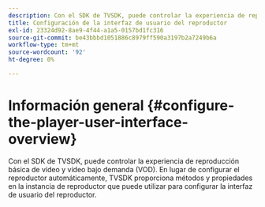 ```yaml
---
description: Con el SDK de TVSDK, puede controlar la experiencia de reproducción básica de vídeo y vídeo bajo demanda (VOD). En lugar de configurar el reproductor automáticamente, TVSDK proporciona métodos y propiedades en la instancia de reproductor que puede utilizar para configurar la interfaz de usuario del reproductor.
title: Configuración de la interfaz de usuario del reproductor
exl-id: 23324d92-8ae9-4f44-a1a5-0157bd1fc316
source-git-commit: be43bbbd1051886c8979ff590a3197b2a7249b6a
workflow-type: tm+mt
source-wordcount: '92'
ht-degree: 0%

---
```


# Información general {#configure-the-player-user-interface-overview}

Con el SDK de TVSDK, puede controlar la experiencia de reproducción básica de vídeo y vídeo bajo demanda (VOD). En lugar de configurar el reproductor automáticamente, TVSDK proporciona métodos y propiedades en la instancia de reproductor que puede utilizar para configurar la interfaz de usuario del reproductor.
